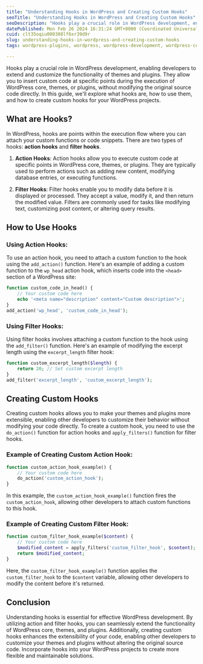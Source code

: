 ```yaml
---
title: "Understanding Hooks in WordPress and Creating Custom Hooks"
seoTitle: "Understanding Hooks in WordPress and Creating Custom Hooks"
seoDescription: "Hooks play a crucial role in WordPress development, enabling developers to extend and customize the functionality of themes and plugins. "
datePublished: Mon Feb 26 2024 16:31:24 GMT+0000 (Coordinated Universal Time)
cuid: clt35oqiu000308lf6xr39d9r
slug: understanding-hooks-in-wordpress-and-creating-custom-hooks
tags: wordpress-plugins, wordpress, wordpress-development, wordpress-core, wordpress-hooks

---
```


Hooks play a crucial role in WordPress development, enabling developers to extend and customize the functionality of themes and plugins. They allow you to insert custom code at specific points during the execution of WordPress core, themes, or plugins, without modifying the original source code directly. In this guide, we'll explore what hooks are, how to use them, and how to create custom hooks for your WordPress projects.

## What are Hooks?

In WordPress, hooks are points within the execution flow where you can attach your custom functions or code snippets. There are two types of hooks: **action hooks** and **filter hooks**.

1. **Action Hooks**: Action hooks allow you to execute custom code at specific points in WordPress core, themes, or plugins. They are typically used to perform actions such as adding new content, modifying database entries, or executing functions.
    
2. **Filter Hooks**: Filter hooks enable you to modify data before it is displayed or processed. They accept a value, modify it, and then return the modified value. Filters are commonly used for tasks like modifying text, customizing post content, or altering query results.
    

## How to Use Hooks

### Using Action Hooks:

To use an action hook, you need to attach a custom function to the hook using the `add_action()` function. Here's an example of adding a custom function to the `wp_head` action hook, which inserts code into the `<head>` section of a WordPress site:

```php
function custom_code_in_head() {
    // Your custom code here
    echo '<meta name="description" content="Custom description">';
}
add_action('wp_head', 'custom_code_in_head');
```

### Using Filter Hooks:

Using filter hooks involves attaching a custom function to the hook using the `add_filter()` function. Here's an example of modifying the excerpt length using the `excerpt_length` filter hook:

```php
function custom_excerpt_length($length) {
    return 20; // Set custom excerpt length
}
add_filter('excerpt_length', 'custom_excerpt_length');
```

## Creating Custom Hooks

Creating custom hooks allows you to make your themes and plugins more extensible, enabling other developers to customize their behavior without modifying your code directly. To create a custom hook, you need to use the `do_action()` function for action hooks and `apply_filters()` function for filter hooks.

### Example of Creating Custom Action Hook:

```php
function custom_action_hook_example() {
    // Your custom code here
    do_action('custom_action_hook');
}
```

In this example, the `custom_action_hook_example()` function fires the `custom_action_hook`, allowing other developers to attach custom functions to this hook.

### Example of Creating Custom Filter Hook:

```php
function custom_filter_hook_example($content) {
    // Your custom code here
    $modified_content = apply_filters('custom_filter_hook', $content);
    return $modified_content;
}
```

Here, the `custom_filter_hook_example()` function applies the `custom_filter_hook` to the `$content` variable, allowing other developers to modify the content before it's returned.

## Conclusion

Understanding hooks is essential for effective WordPress development. By utilizing action and filter hooks, you can seamlessly extend the functionality of WordPress core, themes, and plugins. Additionally, creating custom hooks enhances the extensibility of your code, enabling other developers to customize your themes and plugins without altering the original source code. Incorporate hooks into your WordPress projects to create more flexible and maintainable solutions.